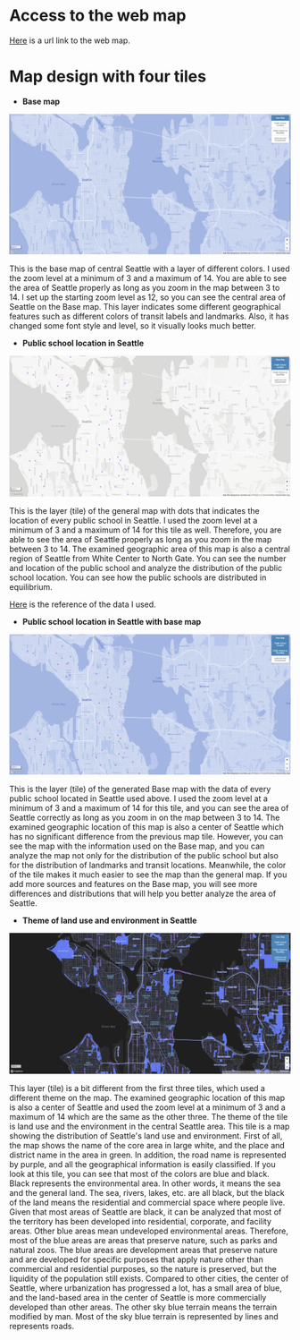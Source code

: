 # Access to the web map

[Here](https://Gunehee.github.io/GEOG458_MapDesignAndTileGeneration) is a url link to the web map.

# Map design with four tiles 

- **Base map**

![Base map](https://github.com/Gunehee/GEOG458_MapDesignAndTileGeneration/blob/main/img/tile%201.png)

This is the base map of central Seattle with a layer of different colors. I used the zoom level at a minimum of 3 and a maximum of 14. You are able to see the area of Seattle properly as long as you zoom in the map between 3 to 14. I set up the starting zoom level as 12, so you can see the central area of Seattle on the Base map. This layer indicates some different geographical features such as different colors of transit labels and landmarks. Also, it has changed some font style and level, so it visually looks much better.

- **Public school location in Seattle**

![Public school location in Seattle](https://github.com/Gunehee/GEOG458_MapDesignAndTileGeneration/blob/main/img/tile%202.png)

This is the layer (tile) of the general map with dots that indicates the location of every public school in Seattle. I used the zoom level at a minimum of 3 and a maximum of 14 for this tile as well. Therefore, you are able to see the area of Seattle properly as long as you zoom in the map between 3 to 14. The examined geographic area of this map is also a central region of Seattle from White Center to North Gate. You can see the number and location of the public school and analyze the distribution of the public school location. You can see how the public schools are distributed in equilibrium.

[Here](https://data-seattlecitygis.opendata.arcgis.com/datasets/SeattleCityGIS::seattle-public-schools-sites-2022-2023/explore) is the reference of the data I used.

- **Public school location in Seattle with base map**

![Public school location in Seattle with base map](https://github.com/Gunehee/GEOG458_MapDesignAndTileGeneration/blob/main/img/tile%203.png)

This is the layer (tile) of the generated Base map with the data of every public school located in Seattle used above. I used the zoom level at a minimum of 3 and a maximum of 14 for this tile, and you can see the area of Seattle correctly as long as you zoom in on the map between 3 to 14. The examined geographic location of this map is also a center of Seattle which has no significant difference from the previous map tile. However, you can see the map with the information used on the Base map, and you can analyze the map not only for the distribution of the public school but also for the distribution of landmarks and transit locations. Meanwhile, the color of the tile makes it much easier to see the map than the general map. If you add more sources and features on the Base map, you will see more differences and distributions that will help you better analyze the area of Seattle.

- **Theme of land use and environment in Seattle**

![Theme of land use and environment in Seattle](https://github.com/Gunehee/GEOG458_MapDesignAndTileGeneration/blob/main/img/tile%204.png)

This layer (tile) is a bit different from the first three tiles, which used a different theme on the map. The examined geographic location of this map is also a center of Seattle and used the zoom level at a minimum of 3 and a maximum of 14 which are the same as the other three. The theme of the tile is land use and the environment in the central Seattle area. This tile is a map showing the distribution of Seattle's land use and environment. First of all, the map shows the name of the core area in large white, and the place and district name in the area in green. In addition, the road name is represented by purple, and all the geographical information is easily classified. 
If you look at this tile, you can see that most of the colors are blue and black. Black represents the environmental area. In other words, it means the sea and the general land. The sea, rivers, lakes, etc. are all black, but the black of the land means the residential and commercial space where people live. Given that most areas of Seattle are black, it can be analyzed that most of the territory has been developed into residential, corporate, and facility areas. Other blue areas mean undeveloped environmental areas. Therefore, most of the blue areas are areas that preserve nature, such as parks and natural zoos. The blue areas are development areas that preserve nature and are developed for specific purposes that apply nature other than commercial and residential purposes, so the nature is preserved, but the liquidity of the population still exists. Compared to other cities, the center of Seattle, where urbanization has progressed a lot, has a small area of blue, and the land-based area in the center of Seattle is more commercially developed than other areas. The other sky blue terrain means the terrain modified by man. Most of the sky blue terrain is represented by lines and represents roads.